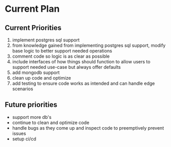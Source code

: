 # Current Plan

## Current Priorities

1. implement postgres sql support
2. from knowledge gained from implementing postgres sql support, modify base logic to better support needed operations
3. comment code so logic is as clear as possible
4. include interfaces of how things should function to allow users to support needed use-case but always offer defaults
5. add mongodb support
6. clean up code and optimize
7. add testing to ensure code works as intended and can handle edge scenarios

## Future priorities

- support more db's
- continue to clean and optimize code
- handle bugs as they come up and inspect code to preemptively prevent issues
- setup ci/cd